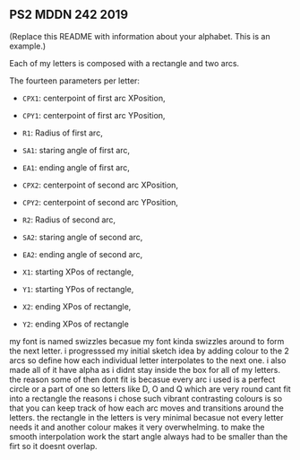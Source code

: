 ## PS2 MDDN 242 2019

(Replace this README with information about your alphabet. This is an example.)

Each of my letters is composed with a rectangle and two arcs. 

The fourteen parameters per letter:

  * `CPX1`: centerpoint of first arc XPosition,
  * `CPY1`: centerpoint of first arc YPosition,
  * `R1`: Radius of first arc,
  * `SA1`: staring angle of first arc,
  * `EA1`: ending angle of first arc,

  * `CPX2`: centerpoint of second arc XPosition,
  * `CPY2`: centerpoint of second arc YPosition,
  * `R2`: Radius of second arc,
  * `SA2`: staring angle of second arc,
  * `EA2`: ending angle of second arc,

  * `X1`: starting XPos of rectangle,
  * `Y1`: starting YPos of rectangle,
  * `X2`: ending XPos of rectangle,
  * `Y2`: ending XPos of rectangle

my font is named swizzles becasue my font kinda swizzles around to form the next letter.
i progresssed my initial sketch idea by adding colour to the 2 arcs so define how each individual letter interpolates to the next one.
i also made all of it have alpha as i didnt stay inside the box for all of my letters.
the reason some of then dont fit is becasue every arc i used is a perfect circle or a part of one so letters like D, O and Q which are very round cant fit into a rectangle
the reasons i chose such vibrant contrasting colours is so that you can keep track of how each arc moves and transitions around the letters.
the rectangle in the letters is very minimal becasue not every letter needs it and another colour makes it very overwhelming.
to make the smooth interpolation work the start angle always had to be smaller than the firt so it doesnt overlap.

